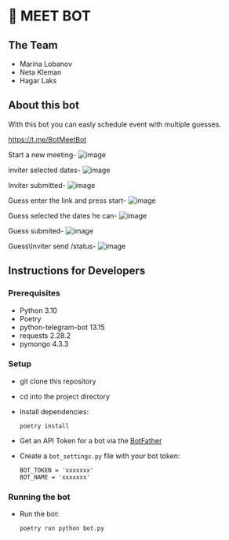 # 🚧 MEET BOT

## The Team
- Marina Lobanov
- Neta Kleman
- Hagar Laks

## About this bot

With this bot you can easly schedule event with multiple guesses.

https://t.me/BotMeetBot

Start a new meeting-
![image](https://user-images.githubusercontent.com/59369034/218679042-340575c2-006d-4fb0-9fa3-23377b684009.png)

inviter selected dates-
![image](https://user-images.githubusercontent.com/59369034/218679538-8650ceb1-d956-410b-a5bb-281021b39516.png)

Inviter submitted-
![image](https://user-images.githubusercontent.com/59369034/218679791-1aa3fb55-1980-4c21-b36e-98e59caf6d24.png)

Guess enter the link and press start-
![image](https://user-images.githubusercontent.com/59369034/218679921-22093eeb-919f-4529-a8fd-b8c393b7a037.png)

Guess selected the dates he can-
![image](https://user-images.githubusercontent.com/59369034/218680028-0f9a94d4-e2ad-4eac-8936-489b5b45ed50.png)

Guess submited-
![image](https://user-images.githubusercontent.com/59369034/218680982-db95c8b9-f059-4416-96c0-e8a6a29f0fd1.png)

Guess\Inviter send /status-
![image](https://user-images.githubusercontent.com/59369034/218680147-f02a2fdc-a3c1-4791-8081-9df50421e22a.png)
 
## Instructions for Developers 
### Prerequisites
- Python 3.10
- Poetry
- python-telegram-bot 13.15
- requests 2.28.2
- pymongo 4.3.3

### Setup
- git clone this repository 
- cd into the project directory
- Install dependencies:
    
      poetry install


- Get an API Token for a bot via the [BotFather](https://telegram.me/BotFather)
- Create a `bot_settings.py` file with your bot token:

      BOT_TOKEN = 'xxxxxxx'
      BOT_NAME = 'xxxxxxx'
### Running the bot        
- Run the bot:

      poetry run python bot.py
